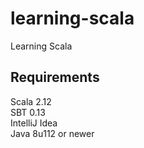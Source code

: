 # learning-scala
Learning Scala

## Requirements

Scala 2.12  
SBT 0.13  
IntelliJ Idea  
Java 8u112 or newer